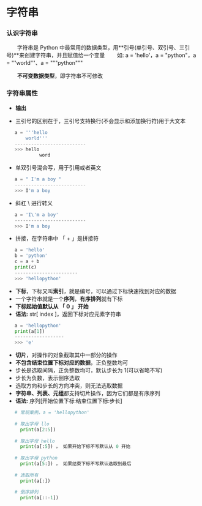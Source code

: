 # 字符串

### 认识字符串

&emsp;&emsp;字符串是 Python 中最常用的数据类型，用**引号(单引号、双引号、三引号)**来创建字符串，并且赋值给一个变量
&emsp;&emsp;如: a = 'hello'，a = "python"，a = '''world'''、a = """python"""

&emsp;&emsp;**不可变数据类型**，即字符串不可修改

### 字符串属性

*  **输出**

 * 三引号的区别在于，三引号支持换行(不会显示和添加换行符)用于大文本
 
 ```python
    a = '''hello
        world'''
    --------------------------
    >>> hello
             word
 ```
 
 * 单双引号混合写，用于引用或者英文
  
 ```python
    a = " I'm a boy "
    --------------------------
    >>> I'm a boy

 ```
 
 * 斜杠 \ 进行转义
 
 ```python
    a = 'I\'m a boy'
    --------------------------
    >>> I'm a boy
 ```
 
 * 拼接，在字符串中 「 + 」是拼接符
 
 ```python
    a = 'hello'
    b = 'python'
    c = a + b
    print(c)
    -----------------------
    >>> 'hellopython'
 ```

*  **下标**，下标又叫**索引**，就是编号，可以通过下标快速找到对应的数据
 * 一个字符串就是一个**序列**，**有序排列**就有下标
 * **下标起始值默认从 「 0 」 开始**
 * **语法:** str[ index ]，返回下标对应元素字符串
 
 ```python
    a = 'hellopython'
    print(a[1])
    ------------------
    >>> 'e'

 ```

*  **切片**，对操作的对象截取其中一部分的操作
 * **不包含结束位置下标对应的数据**，正负整数均可
 * 步长是选取间隔，正负整数均可，默认步长为 1(可以省略不写)
 * 步长为负数，表示倒序选取
 * 选取方向和步长的方向冲突，则无法选取数据
 * **字符串、列表、元组**都支持切片操作，因为它们都是有序序列
 * **语法:** 序列[开始位置下标:结束位置下标:步长]

 ```python
    # 常规案例，a = 'hellopython' 
    
    # 取出字母 llo
      print(a[2:5])
      
    # 取出字母 hello
      print(a[:5]) ， 如果开始下标不写默认从 0 开始
      
    # 取出字母 python
      print(a[5:]) ， 如果结束下标不写默认选取到最后
      
    # 选取所有
      print(a[:])
      
    # 倒序排列
      print(a[::-1]) 

 ```



















        


   







